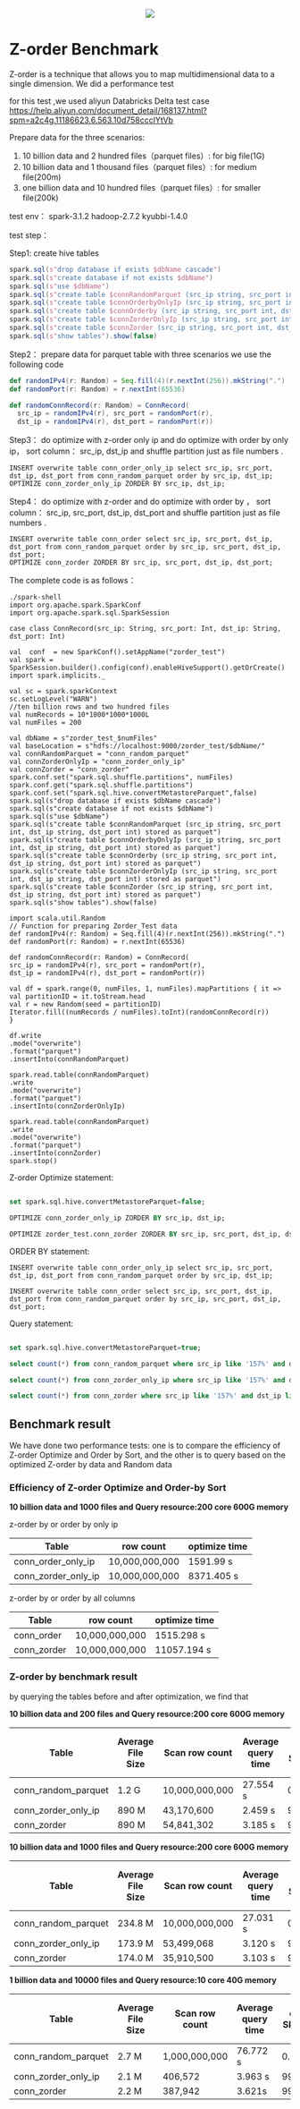 <!--
 - x to the Apache Software Foundation (ASF) under one or more
 - contributor license agreements.  See the NOTICE file distributed with
 - this work for additional information regarding copyright ownership.
 - The ASF licenses this file to You under the Apache License, Version 2.0
 - (the "License"); you may not use this file except in compliance with
 - the License.  You may obtain a copy of the License at
 -
 -   http://www.apache.org/licenses/LICENSE-2.0
 -
 - Unless required by applicable law or agreed to in writing, software
 - distributed under the License is distributed on an "AS IS" BASIS,
 - WITHOUT WARRANTIES OR CONDITIONS OF ANY KIND, either express or implied.
 - See the License for the specific language governing permissions and
 - limitations under the License.
 -->

<div align=center>

![](../imgs/kyuubi_logo.png)

</div>

# Z-order Benchmark

Z-order is a technique that allows you to map multidimensional data to a single dimension. We did a performance test

for this test ,we used aliyun Databricks Delta test case
https://help.aliyun.com/document_detail/168137.html?spm=a2c4g.11186623.6.563.10d758ccclYtVb

Prepare data for the three scenarios:

1. 10 billion data and 2 hundred files（parquet files）: for big file(1G)
2. 10 billion data and 1 thousand files（parquet files）: for medium file(200m)
3. one billion data and 10 hundred files（parquet files）: for smaller file(200k)

test env：
spark-3.1.2
hadoop-2.7.2
kyubbi-1.4.0

test step：

Step1: create hive tables

```scala
spark.sql(s"drop database if exists $dbName cascade")
spark.sql(s"create database if not exists $dbName")
spark.sql(s"use $dbName")
spark.sql(s"create table $connRandomParquet (src_ip string, src_port int, dst_ip string, dst_port int) stored as parquet")
spark.sql(s"create table $connOrderbyOnlyIp (src_ip string, src_port int, dst_ip string, dst_port int) stored as parquet")
spark.sql(s"create table $connOrderby (src_ip string, src_port int, dst_ip string, dst_port int) stored as parquet")
spark.sql(s"create table $connZorderOnlyIp (src_ip string, src_port int, dst_ip string, dst_port int) stored as parquet")
spark.sql(s"create table $connZorder (src_ip string, src_port int, dst_ip string, dst_port int) stored as parquet")
spark.sql(s"show tables").show(false)
```

Step2： prepare data for parquet table with three scenarios
we use the following code

```scala
def randomIPv4(r: Random) = Seq.fill(4)(r.nextInt(256)).mkString(".")
def randomPort(r: Random) = r.nextInt(65536)

def randomConnRecord(r: Random) = ConnRecord(
  src_ip = randomIPv4(r), src_port = randomPort(r),
  dst_ip = randomIPv4(r), dst_port = randomPort(r))
```

Step3： do optimize with z-order only ip and do optimize with order by only ip， sort column： src_ip, dst_ip and shuffle partition just as file numbers .

```
INSERT overwrite table conn_order_only_ip select src_ip, src_port, dst_ip, dst_port from conn_random_parquet order by src_ip, dst_ip;
OPTIMIZE conn_zorder_only_ip ZORDER BY src_ip, dst_ip;
```

Step4： do optimize with z-order and do optimize with order by ， sort column： src_ip, src_port, dst_ip, dst_port and shuffle partition just as file numbers .

```
INSERT overwrite table conn_order select src_ip, src_port, dst_ip, dst_port from conn_random_parquet order by src_ip, src_port, dst_ip, dst_port;
OPTIMIZE conn_zorder ZORDER BY src_ip, src_port, dst_ip, dst_port;
```


The complete code is as follows：

```shell
./spark-shell
import org.apache.spark.SparkConf
import org.apache.spark.sql.SparkSession

case class ConnRecord(src_ip: String, src_port: Int, dst_ip: String, dst_port: Int)

val  conf  = new SparkConf().setAppName("zorder_test")
val spark = SparkSession.builder().config(conf).enableHiveSupport().getOrCreate()
import spark.implicits._

val sc = spark.sparkContext
sc.setLogLevel("WARN")
//ten billion rows and two hundred files
val numRecords = 10*1000*1000*1000L
val numFiles = 200

val dbName = s"zorder_test_$numFiles"
val baseLocation = s"hdfs://localhost:9000/zorder_test/$dbName/"
val connRandomParquet = "conn_random_parquet"
val connZorderOnlyIp = "conn_zorder_only_ip"
val connZorder = "conn_zorder"
spark.conf.set("spark.sql.shuffle.partitions", numFiles)
spark.conf.get("spark.sql.shuffle.partitions")
spark.conf.set("spark.sql.hive.convertMetastoreParquet",false)
spark.sql(s"drop database if exists $dbName cascade")
spark.sql(s"create database if not exists $dbName")
spark.sql(s"use $dbName")
spark.sql(s"create table $connRandomParquet (src_ip string, src_port int, dst_ip string, dst_port int) stored as parquet")
spark.sql(s"create table $connOrderbyOnlyIp (src_ip string, src_port int, dst_ip string, dst_port int) stored as parquet")
spark.sql(s"create table $connOrderby (src_ip string, src_port int, dst_ip string, dst_port int) stored as parquet")
spark.sql(s"create table $connZorderOnlyIp (src_ip string, src_port int, dst_ip string, dst_port int) stored as parquet")
spark.sql(s"create table $connZorder (src_ip string, src_port int, dst_ip string, dst_port int) stored as parquet")
spark.sql(s"show tables").show(false)

import scala.util.Random
// Function for preparing Zorder_Test data
def randomIPv4(r: Random) = Seq.fill(4)(r.nextInt(256)).mkString(".")
def randomPort(r: Random) = r.nextInt(65536)

def randomConnRecord(r: Random) = ConnRecord(
src_ip = randomIPv4(r), src_port = randomPort(r),
dst_ip = randomIPv4(r), dst_port = randomPort(r))

val df = spark.range(0, numFiles, 1, numFiles).mapPartitions { it =>
val partitionID = it.toStream.head
val r = new Random(seed = partitionID)
Iterator.fill((numRecords / numFiles).toInt)(randomConnRecord(r))
}

df.write
.mode("overwrite")
.format("parquet")
.insertInto(connRandomParquet)

spark.read.table(connRandomParquet)
.write
.mode("overwrite")
.format("parquet")
.insertInto(connZorderOnlyIp)

spark.read.table(connRandomParquet)
.write
.mode("overwrite")
.format("parquet")
.insertInto(connZorder)
spark.stop()

```

Z-order Optimize statement:

```sql

set spark.sql.hive.convertMetastoreParquet=false;

OPTIMIZE conn_zorder_only_ip ZORDER BY src_ip, dst_ip;

OPTIMIZE zorder_test.conn_zorder ZORDER BY src_ip, src_port, dst_ip, dst_port;
```

ORDER BY statement:

```
INSERT overwrite table conn_order_only_ip select src_ip, src_port, dst_ip, dst_port from conn_random_parquet order by src_ip, dst_ip;

INSERT overwrite table conn_order select src_ip, src_port, dst_ip, dst_port from conn_random_parquet order by src_ip, src_port, dst_ip, dst_port;

```

Query statement:

```sql

set spark.sql.hive.convertMetastoreParquet=true;

select count(*) from conn_random_parquet where src_ip like '157%' and dst_ip like '216.%';

select count(*) from conn_zorder_only_ip where src_ip like '157%' and dst_ip like '216.%';

select count(*) from conn_zorder where src_ip like '157%' and dst_ip like '216.%';
```


## Benchmark result

We have done two performance tests: one is to compare the efficiency of  Z-order Optimize and Order by Sort, 
and the other is to query based on the optimized Z-order by data and Random data

### Efficiency of Z-order Optimize and Order-by Sort

**10 billion data and 1000 files and Query resource:200 core 600G memory**

z-order by or order by only ip

| Table               | row count      | optimize  time     |
| ------------------- | -------------- | ------------------ |
| conn_order_only_ip  | 10,000,000,000 | 1591.99 s          |
| conn_zorder_only_ip | 10,000,000,000 | 8371.405 s         |

z-order by or order by all columns

| Table               | row count      | optimize  time     |
| ------------------- | -------------- | ------------------ |
| conn_order          | 10,000,000,000 | 1515.298 s         |
| conn_zorder         | 10,000,000,000 | 11057.194 s        |

### Z-order by benchmark result

by querying the tables before and after optimization, we find that

**10 billion data and 200 files and Query resource:200 core 600G memory**

| Table               | Average File Size | Scan row count | Average query time | row count Skipping ratio |
| ------------------- | ----------------- | -------------- | ------------------ | ------------------------ |
| conn_random_parquet | 1.2 G             | 10,000,000,000 | 27.554 s           | 0.0%                     |
| conn_zorder_only_ip | 890 M             | 43,170,600     | 2.459 s            | 99.568%                  |
| conn_zorder         | 890 M             | 54,841,302     | 3.185 s            | 99.451%                  |



**10 billion data and 1000 files and Query resource:200 core 600G memory**

| Table               | Average File Size | Scan row count | Average query time | row count Skipping ratio |
| ------------------- | ----------------- | -------------- | ------------------ | ------------------------ |
| conn_random_parquet | 234.8 M           | 10,000,000,000 | 27.031 s           | 0.0%                     |
| conn_zorder_only_ip | 173.9 M           | 53,499,068     | 3.120 s            | 99.465%                  |
| conn_zorder         | 174.0 M           | 35,910,500     | 3.103 s            | 99.640%                  |



**1 billion data and 10000 files and Query resource:10 core 40G memory**

| Table               | Average File Size | Scan row count | Average query time | row count Skipping ratio |
| ------------------- | ----------------- | -------------- | ------------------ | ------------------------ |
| conn_random_parquet | 2.7 M             | 1,000,000,000  | 76.772 s           | 0.0%                     |
| conn_zorder_only_ip | 2.1 M             | 406,572        | 3.963 s            | 99.959%                  |
| conn_zorder         | 2.2 M             | 387,942        | 3.621s             | 99.961%                  |

